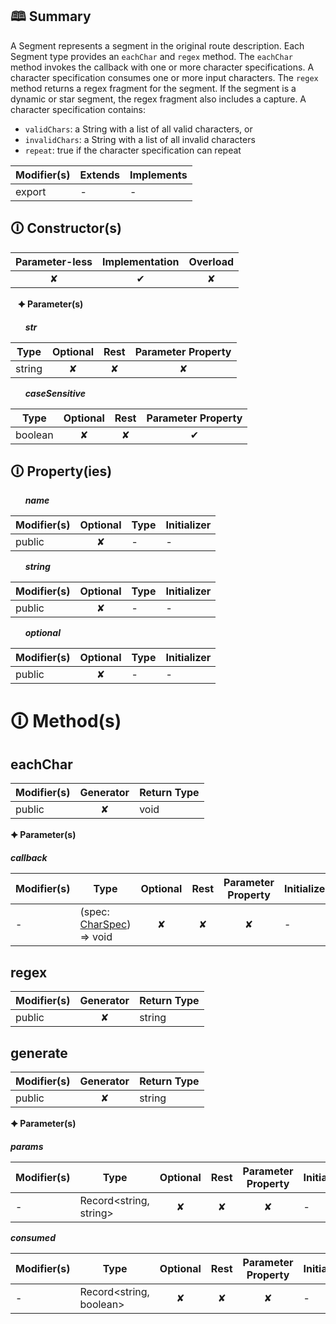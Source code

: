 ## &#128366; Summary

A Segment represents a segment in the original route description.
Each Segment type provides an `eachChar` and `regex` method.
The `eachChar` method invokes the callback with one or more character
specifications. A character specification consumes one or more input
characters.
The `regex` method returns a regex fragment for the segment. If the
segment is a dynamic or star segment, the regex fragment also includes
a capture.
A character specification contains:
* `validChars`: a String with a list of all valid characters, or
* `invalidChars`: a String with a list of all invalid characters
* `repeat`: true if the character specification can repeat

| Modifier(s)                            | Extends                      | Implements                                    |
|----------------------------------------|------------------------------|-----------------------------------------------|
| export | - | - |

## &#128712; Constructor(s)

| Parameter-less                         | Implementation                          | Overload                          |
|:--------------------------------------:|:---------------------------------------:|:---------------------------------:|
| ✘ | ✔ | ✘ |

&nbsp;&nbsp; **&#128966; Parameter(s)**

&nbsp;&nbsp;&nbsp;&nbsp;&nbsp; _**str**_

| Type                        | Optional                           | Rest                          | Parameter Property                          |
|-----------------------------|:----------------------------------:|:-----------------------------:|:-------------------------------------------:|
| string | ✘  | ✘ | ✘ |

&nbsp;&nbsp;&nbsp;&nbsp;&nbsp; _**caseSensitive**_

| Type                        | Optional                           | Rest                          | Parameter Property                          |
|-----------------------------|:----------------------------------:|:-----------------------------:|:-------------------------------------------:|
| boolean | ✘  | ✘ | ✔ |

## &#128712; Property(ies)

&nbsp;&nbsp;&nbsp;&nbsp;&nbsp; _**name**_

| Modifier(s)                               | Optional                           | Type                        | Initializer                       |
|-------------------------------------------|:----------------------------------:|-----------------------------|-----------------------------------|
| public | ✘ | - | - |

&nbsp;&nbsp;&nbsp;&nbsp;&nbsp; _**string**_

| Modifier(s)                               | Optional                           | Type                        | Initializer                       |
|-------------------------------------------|:----------------------------------:|-----------------------------|-----------------------------------|
| public | ✘ | - | - |

&nbsp;&nbsp;&nbsp;&nbsp;&nbsp; _**optional**_

| Modifier(s)                               | Optional                           | Type                        | Initializer                       |
|-------------------------------------------|:----------------------------------:|-----------------------------|-----------------------------------|
| public | ✘ | - | - |

# &#128712; Method(s)

## eachChar

| Modifier(s)                              | Generator                          | Return Type                       |
|------------------------------------------|:----------------------------------:|-----------------------------------|
| public | ✘ | void |

**&#128966; Parameter(s)**

_**callback**_

| Modifier(s)                              | Type                        | Optional                           | Rest                          | Parameter Property                          | Initializer                       |
|------------------------------------------|-----------------------------|:----------------------------------:|:-----------------------------:|:-------------------------------------------:|-----------------------------------|
| - | (spec: [CharSpec](https://hamedfathi.gitbook.io/aurelia-2-doc-api/router/class/route-recognizer/charspec)) =&gt; void | ✘  | ✘ | ✘ | - |

## regex

| Modifier(s)                              | Generator                          | Return Type                       |
|------------------------------------------|:----------------------------------:|-----------------------------------|
| public | ✘ | string |

## generate

| Modifier(s)                              | Generator                          | Return Type                       |
|------------------------------------------|:----------------------------------:|-----------------------------------|
| public | ✘ | string |

**&#128966; Parameter(s)**

_**params**_

| Modifier(s)                              | Type                        | Optional                           | Rest                          | Parameter Property                          | Initializer                       |
|------------------------------------------|-----------------------------|:----------------------------------:|:-----------------------------:|:-------------------------------------------:|-----------------------------------|
| - | Record&lt;string, string&gt; | ✘  | ✘ | ✘ | - |

_**consumed**_

| Modifier(s)                              | Type                        | Optional                           | Rest                          | Parameter Property                          | Initializer                       |
|------------------------------------------|-----------------------------|:----------------------------------:|:-----------------------------:|:-------------------------------------------:|-----------------------------------|
| - | Record&lt;string, boolean&gt; | ✘  | ✘ | ✘ | - |